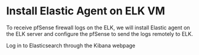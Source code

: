 # Install Elastic Agent on ELK VM

To receive pfSense firewall logs on the ELK, we will install Elastic agent on the ELK server and configure the pfSense to send the logs remotely to ELK. <br>

Log in to Elasticsearch through the Kibana webpage

